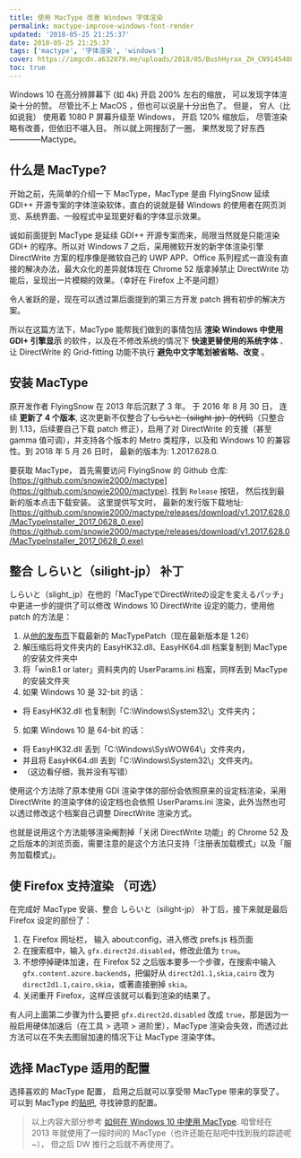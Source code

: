 ```yaml
---
title: 使用 MacType 改善 Windows 字体渲染
permalink: mactype-improve-windows-font-render
updated: '2018-05-25 21:25:37'
date: 2018-05-25 21:25:37
tags: ['mactype', '字体渲染', 'windows']
cover: https://imgcdn.a632079.me/uploads/2018/05/BushHyrax_ZH_CN9145408965_1920x1080.jpg
toc: true
---
```

 
Windows 10 在高分辨屏幕下 (如 4k) 开启 200% 左右的缩放， 可以发现字体渲染十分的赞。 尽管比不上 MacOS ，但也可以说是十分出色了。 但是， 穷人（比如说我） 使用着 1080 P 屏幕升级至 Windows， 开启 120% 缩放后， 尽管渲染略有改善，但依旧不堪入目。 所以就上网搜刮了一圈， 果然发现了好东西————Mactype。

## 什么是 MacType?
开始之前，先简单的介绍一下 MacType，MacType 是由 FlyingSnow 延续 GDI++ 开源专案的字体渲染软体，直白的说就是替 Windows 的使用者在网页浏览、系统界面、一般程式中呈现更好看的字体显示效果。  

诚如前面提到 MacType 是延续 GDI++ 开源专案而来，局限当然就是只能渲染 GDI+ 的程序。所以对 Windows 7 之后，采用微软开发的新字体渲染引擎 DirectWrite 方案的程序像是微软自己的 UWP APP、Office 系列程式一直没有直接的解决办法，最大众化的差异就体现在 Chrome 52 版拿掉禁止 DirectWrite 功能后，呈现出一片模糊的效果。（幸好在 Firefox 上不是问题）  

令人雀跃的是，现在可以透过第后面提到的第三方开发 patch 拥有初步的解决方案。  

所以在这篇方法下，MacType 能帮我们做到的事情包括 **渲染 Windows 中使用 GDI+ 引擎显示** 的软件，以及在不修改系统的情况下 **快速更替使用的系统字体** 、让 DirectWrite 的 Grid-fitting 功能不执行 **避免中文字笔划被省略、改变** 。

## 安装 MacType
原开发作者 FlyingSnow 在 2013 年后沉默了 3 年。 于 2016 年 8 月 30 日， 连续 **更新了 4 个版本**, 这次更新不仅整合了~~しらいと（silight-jp）的代码~~（只整合到 1.13，后续要自己下载 patch 修正），启用了对 DirectWrite 的支援（甚至 gamma 值可调），并支持各个版本的 Metro 类程序，以及和 Windows 10 的兼容性。到 2018 年 5 月 26 日时， 最新的版本为: 1.2017.628.0.  

要获取 MacType， 首先需要访问 FlyingSnow 的 Github 仓库: [https://github.com/snowie2000/mactype](https://github.com/snowie2000/mactype).
找到 `Release` 按钮， 然后找到最新的版本点击下载安装。
这里提供写文时， 最新的发行版下载地址: [https://github.com/snowie2000/mactype/releases/download/v1.2017.628.0/MacTypeInstaller_2017_0628_0.exe](https://github.com/snowie2000/mactype/releases/download/v1.2017.628.0/MacTypeInstaller_2017_0628_0.exe)

## 整合 しらいと（silight-jp） 补丁
しらいと（slight_jp）在他的「MacTypeでDirectWriteの设定を変えるパッチ」中更进一步的提供了可以修改 Windows 10 DirectWrite 设定的能力，使用他 patch 的方法是：
1. 从[他的发布页](https://silight.hatenablog.jp/entry/MacTypePatch)下载最新的 MacTypePatch（现在最新版本是 1.26）
2. 解压缩后将文件夹内的 EasyHK32.dll、EasyHK64.dll 档案复制到 MacType 的安装文件夹中
3. 将「win8.1 or later」资料夹内的 UserParams.ini 档案，同样丢到 MacType 的安装文件夹
4. 如果 Windows 10 是 32-bit 的话：
  * 将 EasyHK32.dll 也复制到「C:\Windows\System32\」文件夹内；
5. 如果 Windows 10 是 64-bit 的话：
  * 将 EasyHK32.dll 丢到「C:\Windows\SysWOW64\」文件夹内，
  * 并且将 EasyHK64.dll 丢到「C:\Windows\System32\」文件夹内。
  * （这边看仔细，我并没有写错）

使用这个方法除了原本使用 GDI 渲染字体的部份会依照原来的设定档渲染，采用 DirectWrite 的渲染字体的设定档也会依照 UserParams.ini 渲染，此外当然也可以透过修改这个档案自己调整 DirectWrite 渲染方式。

也就是说用这个方法能够渲染阉割掉「关闭 DirectWrite 功能」的 Chrome 52 及之后版本的浏览页面，需要注意的是这个方法只支持「注册表加载模式」以及「服务加载模式」。

## 使 Firefox 支持渲染 （可选）
在完成好 MacType 安装、整合 しらいと（silight-jp） 补丁后，接下来就是最后 Firefox 设定的部份了：

1. 在 Firefox 网址栏， 输入 about:config，进入修改 prefs.js 档页面
2. 在搜索框中，输入 `gfx.direct2d.disabled`，修改此值为 `true`。
3. 不想停掉硬体加速，在 Firefox 52 之后版本要多一个步骤，在搜索中输入 `gfx.content.azure.backend`s，把偏好从 `direct2d1.1,skia,cairo` 改为`direct2d1.1,cairo,skia`，或著直接删掉 `skia`。
4. 关闭重开 Firefox，这样应该就可以看到渲染的结果了。

有人问上面第二步骤为什么要把 `gfx.direct2d.disabled` 改成 `true`，那是因为一般启用硬体加速后（在工具 > 选项 > 进阶里），MacType 渲染会失效，而透过此方法可以在不失去图层加速的情况下让 MacType 渲染字体。

## 选择 MacType 适用的配置
选择喜欢的 MacType 配置， 启用之后就可以享受带 MacType 带来的享受了。
可以到 MacType 的[贴吧](http://tieba.baidu.com/f?ie=utf-8&kw=mactype), 寻找钟意的配置。

> 以上内容大部分参考 [如何在 Windows 10 中使用 MacType](https://kreen.org/1892/how-to-use-mactype-on-windows-10).
> 咱曾经在 2013 年就使用了一段时间的 MacType（也许还能在贴吧中找到我的踪迹呢~）， 但之后 DW 推行之后就不再使用了。